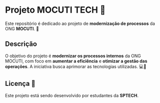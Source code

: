 # Projeto MOCUTI TECH 🚀

Este repositório é dedicado ao projeto de **modernização de processos** da ONG **MOCUTI**. 🌱

## Descrição

O objetivo do projeto é **modernizar os processos internos** da ONG MOCUTI, com foco em **aumentar a eficiência** e **otimizar a gestão das operações**. A iniciativa busca aprimorar as tecnologias utilizadas. 💻🤝

## Licença 📜

Este projeto está sendo desenvolvido por estudantes da **SPTECH**.
